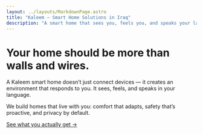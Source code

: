 ```yaml
---
layout: ../layouts/MarkdownPage.astro
title: "Kaleem — Smart Home Solutions in Iraq"
description: "A smart home that sees you, feels you, and speaks your language."
---
```



# Your home should be more than walls and wires.

A Kaleem smart home doesn’t just connect devices — it creates an environment that responds to you.
It sees, feels, and speaks in your language.

We build homes that live with you: comfort that adapts, safety that’s proactive, and privacy by default.

[See what you actually get →](/features)

